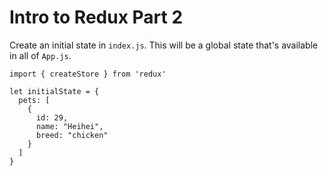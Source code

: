# Intro to Redux Part 2

Create an initial state in `index.js`. This will be a global state that's available in all of `App.js`.
```
import { createStore } from 'redux'

let initialState = {
  pets: [
    {
      id: 29,
      name: "Heihei",
      breed: "chicken"
    }
  ]
}
```
